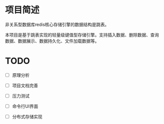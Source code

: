 # 项目简述

非关系型数据库redis核心存储引擎的数据结构是跳表。

本项目是基于跳表实现的轻量级键值型存储引擎。支持插入数据、删除数据、查询数据、数据展示、数据持久化、文件加载数据等。


# TODO
* [ ] 原理分析
* [ ] 项目文档完善
* [ ] 压力测试
* [ ] 命令行UI界面
* [ ] 分布式存储实现

